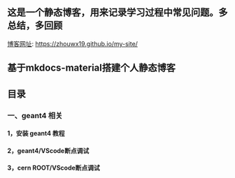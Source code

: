 ## 这是一个静态博客，用来记录学习过程中常见问题。多总结，多回顾
[博客网址](https://zhouwx19.github.io/my-site/): https://zhouwx19.github.io/my-site/


## 基于mkdocs-material搭建个人静态博客



## 目录

### 一、geant4 相关

#### 1，安装 geant4 教程
#### 2，geant4/VScode断点调试
#### 3，cern ROOT/VScode断点调试